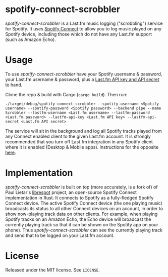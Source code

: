 # spotify-connect-scrobbler


*spotify-connect-scrobbler* is a Last.fm music logging ("scrobbling") service for Spotify. It uses [Spotify Connect](https://www.spotify.com/connect/) to allow you to  log music played on any Spotify device, including those which do not have any Last.fm support (such as Amazon Echo).

# Usage

To use *spotify-connect-scrobbler* have your Spotify username & password, your Last.fm username & password, plus a [Last.fm API key and API secret](https://www.last.fm/api/account/create) to hand.

Clone the repo & build with Cargo (`cargo build`). Then run:

`./target/debug/spotify-connect-scrobbler --spotify-username <Spotify username> --spotify-password <Spotify password> --backend pipe --name Scrobbler --lastfm-username <Last.fm username> --lastfm-password <Last.fm password> --lastfm-api-key <Last.fm API key> --lastfm-api-secret <Last.fm API secret>`

The service will sit in the background and log all Spotify tracks played from any Connect enabled client to the given Last.fm account. It is strongly recommended that you turn off Last.fm integration in any Spotify client where it is enabled (Desktop & Mobile apps). Instructions for the opposite [here](https://support.spotify.com/us/using_spotify/app_integrations/scrobble-to-last-fm/).

# Implementation
 
 *spotify-connect-scrobbler* is built on top (more accurately, is a fork of) of Paul Lietar's [librespot](https://github.com/plietar/librespot) project, an open-source Spotify Connect implementation in Rust. It connects to Spotify as a fully-fledged Spotify Connect device. The active Spotify Connect device (the one playing music) broadcasts its status to all other Connect devices on an account, in order to show now-playing track data on other clients. For example, when playing Spotify tracks on an Amazon Echo, the Echo device will broadcast the currently playing track so that it can be shown on the Spotify app on your phone). Thus *spotify-connect-scrobbler* can see the currently playing track and send that to be logged on your Last.fm account.

 # License

 Released under the MIT license. See `LICENSE`.